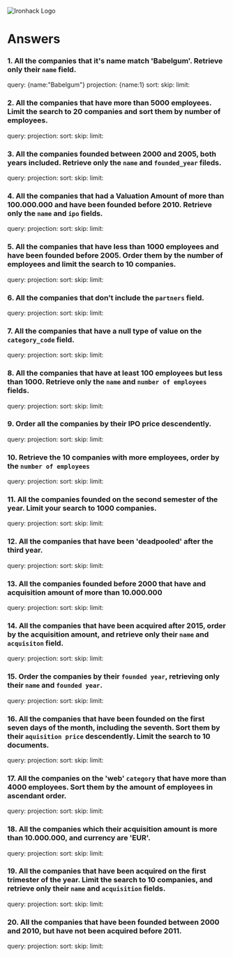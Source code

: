![Ironhack Logo](https://i.imgur.com/1QgrNNw.png)

# Answers

### 1. All the companies that it's name match 'Babelgum'. Retrieve only their `name` field.
query: {name:"Babelgum"}
projection: {name:1}
sort:
skip:
limit:

### 2. All the companies that have more than 5000 employees. Limit the search to 20 companies and sort them by **number of employees**.
query:
projection:
sort:
skip:
limit:

### 3. All the companies founded between 2000 and 2005, both years included. Retrieve only the `name` and `founded_year` fileds.
query:
projection:
sort:
skip:
limit:

### 4. All the companies that had a Valuation Amount of more than 100.000.000 and have been founded before 2010. Retrieve only the `name` and `ipo` fields.
query:
projection:
sort:
skip:
limit:

### 5. All the companies that have less than 1000 employees and have been founded before 2005. Order them by the number of employees and limit the search to 10 companies.
query:
projection:
sort:
skip:
limit:

### 6. All the companies that don't include the `partners` field.
query:
projection:
sort:
skip:
limit:

### 7. All the companies that have a null type of value on the `category_code` field.
query:
projection:
sort:
skip:
limit:

### 8. All the companies that have at least 100 employees but less than 1000. Retrieve only the `name` and `number of employees` fields.
query:
projection:
sort:
skip:
limit:

### 9. Order all the companies by their IPO price descendently.
query:
projection:
sort:
skip:
limit:

### 10. Retrieve the 10 companies with more employees, order by the `number of employees`
query:
projection:
sort:
skip:
limit:

### 11. All the companies founded on the second semester of the year. Limit your search to 1000 companies.
query:
projection:
sort:
skip:
limit:

### 12. All the companies that have been 'deadpooled' after the third year.
query:
projection:
sort:
skip:
limit:

### 13. All the companies founded before 2000 that have and acquisition amount of more than 10.000.000
query:
projection:
sort:
skip:
limit:

### 14. All the companies that have been acquired after 2015, order by the acquisition amount, and retrieve only their `name` and `acquisiton` field.
query:
projection:
sort:
skip:
limit:

### 15. Order the companies by their `founded year`, retrieving only their `name` and `founded year`.
query:
projection:
sort:
skip:
limit:

### 16. All the companies that have been founded on the first seven days of the month, including the seventh. Sort them by their `aquisition price` descendently. Limit the search to 10 documents.
query:
projection:
sort:
skip:
limit:

### 17. All the companies on the 'web' `category` that have more than 4000 employees. Sort them by the amount of employees in ascendant order.
query:
projection:
sort:
skip:
limit:

### 18. All the companies which their acquisition amount is more than 10.000.000, and currency are 'EUR'.
query:
projection:
sort:
skip:
limit:

### 19. All the companies that have been acquired on the first trimester of the year. Limit the search to 10 companies, and retrieve only their `name` and `acquisition` fields.
query:
projection:
sort:
skip:
limit:

### 20. All the companies that have been founded between 2000 and 2010, but have not been acquired before 2011.
query:
projection:
sort:
skip:
limit:
